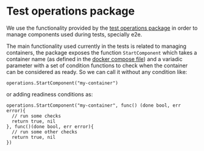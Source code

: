 # Test operations package

We use the functionality provided by the [test operations package] in order to
manage components used during tests, specially e2e.

The main functionality used currently in the tests is related to managing
containers, the package exposes the function `StartComponent` which takes a
container name (as defined in the [docker compose file]) and a variadic parameter
with a set of condition functions to check when the container can be considered
as ready. So we can call it without any condition like:
```
operations.StartComponent("my-container")
```
or adding readiness conditions as:
```
operations.StartComponent("my-container", func() (done bool, err error){
  // run some checks
  return true, nil
}, func()(done bool, err error){
  // run some other checks
  return true, nil
})
```

[test operations package]: ../../test/operations/
[docker compose file]: ../../docker-compose.yml
